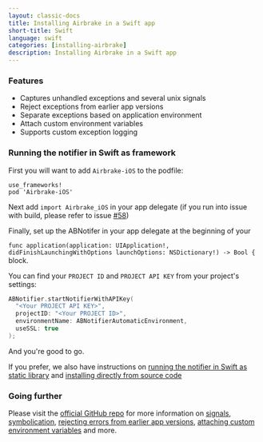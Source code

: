```yaml
---
layout: classic-docs
title: Installing Airbrake in a Swift app
short-title: Swift
language: swift
categories: [installing-airbrake]
description: Installing Airbrake in a Swift app
---
```


### Features
- Captures unhandled exceptions and several unix signals
- Reject exceptions from earlier app versions
- Separate exceptions based on application environment
- Attach custom environment variables
- Supports custom exception logging

### Running the notifier in Swift as framework

First you will want to add `Airbrake-iOS` to the podfile:

```pod
use_frameworks!
pod 'Airbrake-iOS'
```

Next add `import Airbrake_iOS` in your app delegate (if you run into issue with
build, please refer to issue
[#58](https://github.com/airbrake/airbrake-ios/issues/58))

Finally, set up the ABNotifer in your app delegate at the beginning of your

`func application(application: UIApplication!, didFinishLaunchingWithOptions launchOptions: NSDictionary!) -> Bool {` block.

You can find your `PROJECT ID` and `PROJECT API KEY` from your project's settings:

```swift
ABNotifier.startNotifierWithAPIKey(
  "<Your PROJECT API KEY>",
  projectID: "<Your PROJECT ID>",
  environmentName: ABNotifierAutomaticEnvironment,
  useSSL: true
);
```

And you're good to go.

If you prefer, we also have instructions on [running the notifier in Swift as static
library](https://github.com/airbrake/airbrake-ios/#running-the-notifier-in-swift-as-static-library)
and [installing directly from source
code](https://github.com/airbrake/airbrake-ios#directly-from-source-code)


### Going further
Please visit the [official GitHub repo](https://github.com/airbrake/airbrake-ios) for more information on
[signals](https://github.com/airbrake/airbrake-ios/#signals),
[symbolication](https://github.com/airbrake/airbrake-ios/#symbolication),
[rejecting errors from earlier app
versions](https://github.com/airbrake/airbrake-ios/#versioning), [attaching
custom environment
variables](https://github.com/airbrake/airbrake-ios/#environment-variables) and
more.
